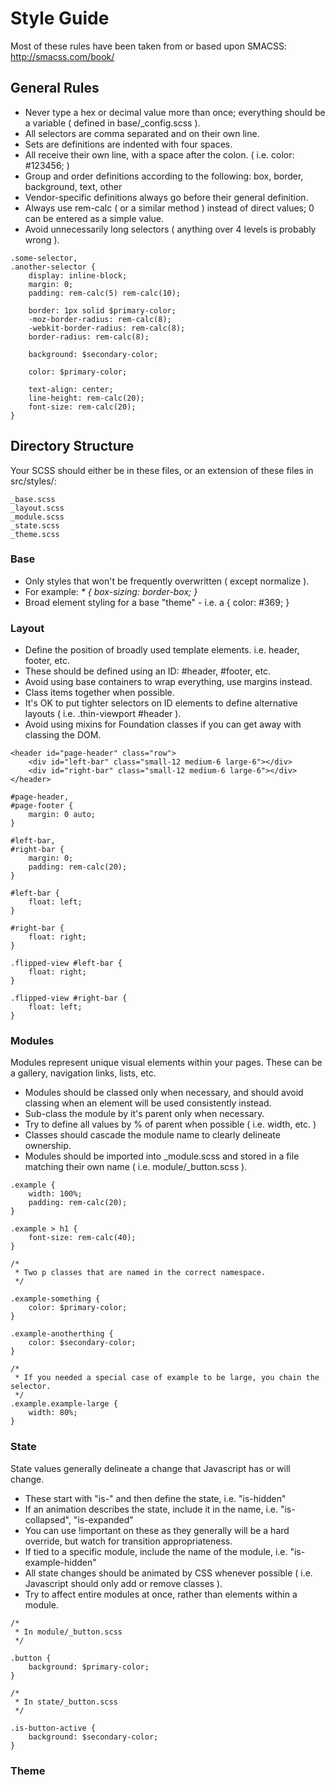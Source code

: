 # Style Guide

Most of these rules have been taken from or based upon SMACSS: http://smacss.com/book/

## General Rules

- Never type a hex or decimal value more than once; everything should be a variable ( defined in base/_config.scss ).
- All selectors are comma separated and on their own line.
- Sets are definitions are indented with four spaces.
- All receive their own line, with a space after the colon. ( i.e. color: #123456; )
- Group and order definitions according to the following: box, border, background, text, other
- Vendor-specific definitions always go before their general definition.
- Always use rem-calc ( or a similar method ) instead of direct values; 0 can be entered as a simple value.
- Avoid unnecessarily long selectors ( anything over 4 levels is probably wrong ). 

```
.some-selector,
.another-selector {
    display: inline-block;
    margin: 0;
    padding: rem-calc(5) rem-calc(10);

    border: 1px solid $primary-color;
    -moz-border-radius: rem-calc(8);
    -webkit-border-radius: rem-calc(8);
    border-radius: rem-calc(8);

    background: $secondary-color;

    color: $primary-color;

    text-align: center;
    line-height: rem-calc(20);
    font-size: rem-calc(20);
}
```

## Directory Structure

Your SCSS should either be in these files, or an extension of these files in src/styles/:

```
_base.scss
_layout.scss
_module.scss
_state.scss
_theme.scss
```

### Base

- Only styles that won't be frequently overwritten ( except normalize ).
- For example: _* { box-sizing: border-box; }_
- Broad element styling for a base "theme" - i.e. a { color: #369; }

### Layout

- Define the position of broadly used template elements.  i.e. header, footer, etc.
- These should be defined using an ID: #header, #footer, etc.
- Avoid using base containers to wrap everything, use margins instead.
- Class items together when possible.
- It's OK to put tighter selectors on ID elements to define alternative layouts ( i.e. .thin-viewport #header ).
- Avoid using mixins for Foundation classes if you can get away with classing the DOM.

```
<header id="page-header" class="row">
	<div id="left-bar" class="small-12 medium-6 large-6"></div>
	<div id="right-bar" class="small-12 medium-6 large-6"></div>
</header>
```

```
#page-header,
#page-footer {
	margin: 0 auto;
}

#left-bar,
#right-bar {
	margin: 0;
	padding: rem-calc(20);
}

#left-bar {
	float: left;
}

#right-bar {
	float: right;
}

.flipped-view #left-bar {
	float: right;
}

.flipped-view #right-bar {
	float: left;
}
```

### Modules

Modules represent unique visual elements within your pages.  These can be a gallery, navigation links, lists, etc.

- Modules should be classed only when necessary, and should avoid classing when an element will be used consistently instead.
- Sub-class the module by it's parent only when necessary.
- Try to define all values by % of parent when possible ( i.e. width, etc. )
- Classes should cascade the module name to clearly delineate ownership.
- Modules should be imported into _module.scss and stored in a file matching their own name ( i.e. module/_button.scss ).

```
.example {
	width: 100%;
	padding: rem-calc(20);
}

.example > h1 {
	font-size: rem-calc(40);
}

/*
 * Two p classes that are named in the correct namespace.
 */

.example-something {
	color: $primary-color;
}

.example-anotherthing {
	color: $secondary-color;
}

/*
 * If you needed a special case of example to be large, you chain the selector.
 */
.example.example-large {
	width: 80%;
}

```

### State

State values generally delineate a change that Javascript has or will change.

- These start with "is-" and then define the state, i.e. "is-hidden"
- If an animation describes the state, include it in the name, i.e. "is-collapsed", "is-expanded"
- You can use !important on these as they generally will be a hard override, but watch for transition appropriateness.
- If tied to a specific module, include the name of the module, i.e. "is-example-hidden"
- All state changes should be animated by CSS whenever possible ( i.e. Javascript should only add or remove classes ).
- Try to affect entire modules at once, rather than elements within a module.

```
/*
 * In module/_button.scss
 */

.button {
	background: $primary-color;
}

/*
 * In state/_button.scss
 */

.is-button-active {
	background: $secondary-color;
}

```

### Theme

